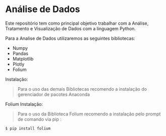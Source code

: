 # Análise de Dados
Este repositório tem como principal objetivo trabalhar com a Análise, Tratamento e Visualização de Dados com a linguagem Python.

Para a Analise de Dados utilizaremos as seguintes bibliotecas:

- Numpy 
- Pandas
- Matplotlib
- Plotly
- Folium

Instalação:
> Para o uso das demais Bibliotecas recomendo a instalação do gerenciador de pacotes Anaconda 

Folium Instalação:
> Para o uso da Biblioteca Folium recomendo a instalação pelo prompt de comando via pip :

    $ pip install folium
    
